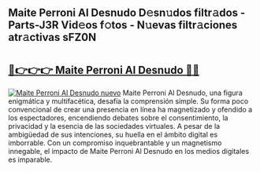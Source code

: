 ## Maite Perroni Al Desnudo D𝚎sn𝚞dos filtr𝚊dos - Parts-J3R Vid𝚎os f𝚘tos - N𝚞evas filtr𝚊ciones atr𝚊ctivas sFZ0N

# <h2><a href="http://mbb5sx.tromn.icu/?c=Maite+Perroni+Al+Desnudo">🔗👉👉👉 Maite Perroni Al Desnudo 🔗🔗</a></h2>

[![Maite Perroni Al Desnudo nuevo](https://i.imgur.com/pEAQMta.gif)](http://mbb5sx.tromn.icu/?c=Maite+Perroni+Al+Desnudo)
Maite Perroni Al Desnudo, una figura enigmática y multifacética, desafía la comprensión simple. Su forma poco convencional de crear una presencia en línea ha magnetizado y ofendido a los espectadores, encendiendo debates sobre el consentimiento, la privacidad y la esencia de las sociedades virtuales. A pesar de la ambigüedad de sus intenciones, su huella en el ámbito digital es imborrable. Con un compromiso inquebrantable y un magnetismo innegable, el impacto de Maite Perroni Al Desnudo en los medios digitales es imparable.
